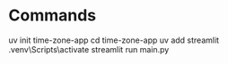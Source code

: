 # Commands

uv init time-zone-app
cd time-zone-app
uv add streamlit
.venv\Scripts\activate
streamlit run main.py